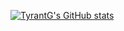 [![TyrantG's GitHub stats](https://github-readme-stats.vercel.app/api?username=TyrantG)](https://github.com/TyrantG)
